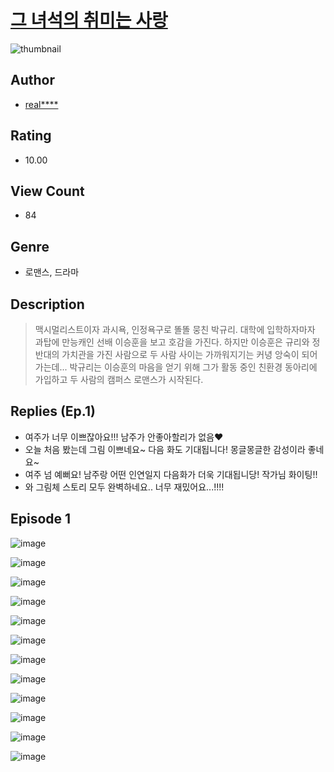 # [그 녀석의 취미는 사랑](https://comic.naver.com/challenge/list?titleId=810747)
![thumbnail](https://image-comic.pstatic.net/user_contents_data/challenge_comic/2023/05/24/upload_3832618469802981432_480x623.jpeg)

## Author
- [real****](https://comic.naver.com/artistTitle?id=367045)

## Rating
- 10.00

## View Count
- 84

## Genre
- 로맨스, 드라마

## Description
> 맥시멀리스트이자 과시욕, 인정욕구로 똘똘 뭉친 박규리. 대학에 입학하자마자 과탑에 만능캐인 선배 이승훈을 보고 호감을 가진다. 하지만 이승훈은 규리와 정반대의 가치관을 가진 사람으로 두 사람 사이는 가까워지기는 커녕 앙숙이 되어가는데... 박규리는 이승훈의 마음을 얻기 위해 그가 활동 중인 친환경 동아리에 가입하고 두 사람의 캠퍼스 로맨스가 시작된다.

## Replies (Ep.1)
- 여주가 너무 이쁘잖아요!!! 남주가 안좋아할리가 없음♥️
- 오늘 처음 봤는데 그림 이쁘네요~ 다음 화도 기대됩니다! 몽글몽글한 감성이라 좋네요~
- 여주 넘 예뻐요! 남주랑 어떤 인연일지 다음화가 더욱 기대됩니당! 작가님 화이팅!!
- 와 그림체 스토리 모두 완벽하네요.. 너무 재밌어요...!!!!

## Episode 1
![image](https://image-comic.pstatic.net/user_contents_data/challenge_comic/2023/05/24/367045/upload_7291718360523878497.jpeg)

![image](https://image-comic.pstatic.net/user_contents_data/challenge_comic/2023/05/24/367045/upload_4121414003555120179.jpeg)

![image](https://image-comic.pstatic.net/user_contents_data/challenge_comic/2023/05/24/367045/upload_7365131842082058552.jpeg)

![image](https://image-comic.pstatic.net/user_contents_data/challenge_comic/2023/05/24/367045/upload_3905013618138506544.jpeg)

![image](https://image-comic.pstatic.net/user_contents_data/challenge_comic/2023/05/24/367045/upload_7017846476654066017.jpeg)

![image](https://image-comic.pstatic.net/user_contents_data/challenge_comic/2023/05/24/367045/upload_4048848642061185329.jpeg)

![image](https://image-comic.pstatic.net/user_contents_data/challenge_comic/2023/05/24/367045/upload_3846418444604945976.jpeg)

![image](https://image-comic.pstatic.net/user_contents_data/challenge_comic/2023/05/24/367045/upload_4122539899219961396.jpeg)

![image](https://image-comic.pstatic.net/user_contents_data/challenge_comic/2023/05/24/367045/upload_3977580307534984497.jpeg)

![image](https://image-comic.pstatic.net/user_contents_data/challenge_comic/2023/05/24/367045/upload_3690753995702296888.jpeg)

![image](https://image-comic.pstatic.net/user_contents_data/challenge_comic/2023/05/24/367045/upload_7149854074579740213.jpeg)

![image](https://image-comic.pstatic.net/user_contents_data/challenge_comic/2023/05/24/367045/upload_3690474706042316084.jpeg)
